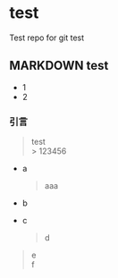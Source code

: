 # test
Test repo for git test

## MARKDOWN test
+ 1
+ 2

### 引言
> test  
    > 123456  

* a
    > aaa

* b
* c
    > d  
    
> e  
> f  